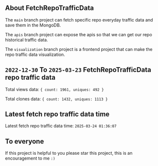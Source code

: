 ## About FetchRepoTrafficData

The `main` branch project can fetch specific repo everyday traffic data and save them in the MongoDB.

The `apis` branch project can expose the apis so that we can get our repo historical traffic data.

The `visualization` branch project is a frontend project that can make the repo traffic data visualization.

## `2022-12-30` To `2025-03-23` FetchRepoTrafficData repo traffic data

Total views data: `{ count: 1961, uniques: 492 }`

Total clones data: `{ count: 1432, uniques: 1113 }`

## Latest fetch repo traffic data time

Latest fetch repo traffic data time: `2025-03-24 01:36:07`

## To everyone

If this project is helpful to you please star this project, this is an encouragement to me `:)`




